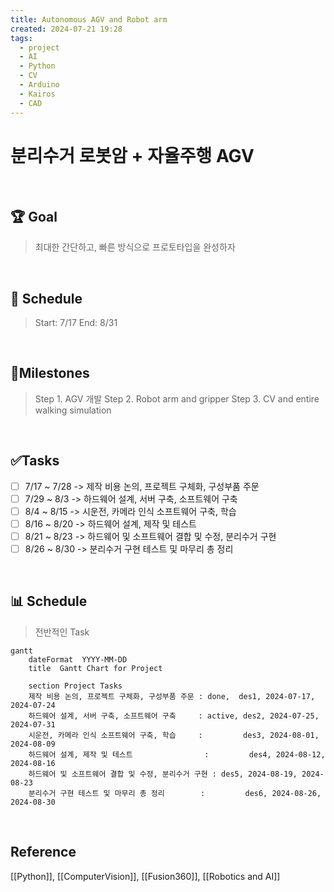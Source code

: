 ```yaml
---
title: Autonomous AGV and Robot arm
created: 2024-07-21 19:28
tags:
  - project
  - AI
  - Python
  - CV
  - Arduino
  - Kairos
  - CAD
---
```


# 분리수거 로봇암 + 자율주행 AGV
<br>

## 🏆 Goal
> 최대한 간단하고, 빠른 방식으로 프로토타입을 완성하자
<br>

## 📅  Schedule
> Start: 7/17
> End: 8/31
<br>

##  💎Milestones
> Step 1. AGV 개발
> Step 2. Robot arm and gripper
> Step 3. CV and entire walking simulation
<br>

## ✅Tasks
- [ ] 7/17 ~ 7/28 -> 제작 비용 논의, 프로젝트 구체화, 구성부품 주문
- [ ] 7/29 ~ 8/3 -> 하드웨어 설계, 서버 구축, 소프트웨어 구축
- [ ] 8/4 ~ 8/15 -> 시운전, 카메라 인식 소프트웨어 구축, 학습
- [ ] 8/16 ~ 8/20 -> 하드웨어 설계, 제작 및 테스트
- [ ] 8/21 ~ 8/23 -> 하드웨어 및 소프트웨어 결합 및 수정, 분리수거 구현
- [ ] 8/26 ~ 8/30 -> 분리수거 구현 테스트 및 마무리 총 정리
<br>

## 📊 Schedule
> 전반적인 Task
```mermaid
gantt
    dateFormat  YYYY-MM-DD
    title  Gantt Chart for Project

    section Project Tasks
    제작 비용 논의, 프로젝트 구체화, 구성부품 주문 : done,  des1, 2024-07-17, 2024-07-24
    하드웨어 설계, 서버 구축, 소프트웨어 구축     : active, des2, 2024-07-25, 2024-07-31
    시운전, 카메라 인식 소프트웨어 구축, 학습     :         des3, 2024-08-01, 2024-08-09
    하드웨어 설계, 제작 및 테스트                :         des4, 2024-08-12, 2024-08-16
    하드웨어 및 소프트웨어 결합 및 수정, 분리수거 구현 : des5, 2024-08-19, 2024-08-23
    분리수거 구현 테스트 및 마무리 총 정리        :         des6, 2024-08-26, 2024-08-30
```
<br>

## Reference
[[Python]], [[ComputerVision]], [[Fusion360]], [[Robotics and AI]]